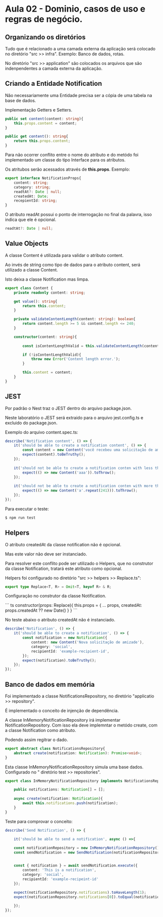 # Aula 02 - Dominio, casos de uso e regras de negócio.

## Organizando os diretórios

<p>Tudo que é relacionado a uma camada externa da aplicação será colocado no diretório "src >> infra". Exemplo: Banco de dados, rotas.</p>

<p>No diretório "src >> application" são colocados os arquivos que são indenpendentes a camada externa da aplicação.</p>

## Criando a Entidade Notification

<p>Não necessariamente uma Entidade precisa ser a cópia de uma tabela na base de dados.</p>

<p>Implementação Getters e Setters.</p>

``` ts
public set content(content: string){
    this.props.content = content;
}

public get content(): string{
    return this.props.content;
}

```

<p>Para não ocorrer conflito entre o nome do atributo e do metódo foi implementado um classe do tipo Interface para os atributos.</p> Os atritubos serão acessados através de <b>this.props</b>. Exemplo: </p>

``` ts
export interface NotificationProps{
    content: string;
    category: string;
    readtAt?: Date | null;
    createdAt: Date;
    recepientId: string;
}
```

<p>O atributo readAt possui o ponto de interrogação no final da palavra, isso indica que ele é opcional.</p>

``` ts
readtAt?: Date | null;
``` 

## Value Objects

<p>A classe Content é utilizada para validar o atributo content.</p>
<p>Ao invés de string como tipo de dados para o atributo content, será utilizado a classe Content.</p>
<p>Isto deixa a classe Notification mas limpa.</p>

``` ts
export class Content {
    private readonly content: string;

    get value(): string{
        return this.content;
    }

    private validateContentLength(content: string): boolean{
        return content.length >= 5 && content.length <= 240;
    }

    constructor(content: string){
        
        const isContentLengthValid = this.validateContentLength(content);

        if (!isContentLengthValid){
            throw new Error('Content length error.');
        }

        this.content = content;
    }
}
```


## JEST

<p>Por padrão o Nest traz o JEST dentro do arquivo package.json.</p>

<p>Neste laboratório o JEST será extraido para o arquivo jest.config.ts e excluido do package.json.</p>

<p>Exemplo do arquivo content.spec.ts:</p>

``` ts
describe('Notification content', () => {
    it('should be able to create a notification content', () => {
        const content = new Content('você recebeu uma solicitação de amizade');      
        expect(content).toBeTruthy();
    });
    
    it('should not be able to create a notification conten with less than 5 character', () =>{    
        expect(() => new Content('aaa')).toThrow();
    });
    
    it('should not be able to create a notification conten with more than 240 character', () =>{    
        expect(() => new Content('a'.repeat(241))).toThrow();
    });
});
```
<p>Para executar o teste:</p>

``` ts
$ npm run test
```

## Helpers

<p>O atributo createdAt da classe notification não é opcional.</p>
<p>Mas este valor não deve ser instanciado.</p>
<p>Para resolver este conflito pode ser utilizado o Helpers, que no construtor da classe Notification, tratará este atributo como opcional.</p>

<p>Helpers foi configurado no diretório "src >> helpers >> Replace.ts":</p>

``` ts
export type Replace<T, R> = Omit<T, keyof R> & R;
``` 

<p> Configuração no construtor da classe Notification.</p>
``` ts
constructor(props: Replace<NotificationProps, { createdAt?: Date}>){
    this.props = {
        ... props,
        createdAt: props.createdAt ?? new Date()
    }
}
```

<p>No teste abaixo o atributo createdAt não é instanciado.</p>

``` ts
describe('Notification', () => {
    it('should be able to create a notification', () => {
        const notification = new Notification({
            content: new Content('Nova solicitação de amizade'),
            category: 'social',
            recipientId: 'example-recipient-id',
        });
        expect(notification).toBeTruthy();
    });    
});
```

## Banco de dados em memória

<p>Foi implementado a classe NotificationsRepository, no diretório "applicatio >> repository".</p>
<p>É implementado o conceito de injenção de dependência.</p>
<p>A classe InMemoryNotificationRepository irá implementar NotificationRepository. Com isso ela deve implemntar o metódo create, com a classe Notification como atributo.</p>
<p>Podendo assim regitrar o dado.</p>

``` ts
export abstract class NotificationsRepository{
    abstract create(notification: Notification): Promise<void>;
}
```

<p>Esta classe InMemoryNotificationRepository simula uma base dados. Configurado no " diretório test >> repositories".</p>

``` ts
export class InMemoryNotificationRepository implements NotificationsRepository{

    public notifications: Notification[] = [];
    
    async create(notification: Notification){
        await this.notifications.push(notification);
    }
}
```

<p>Teste para comprovar o conceito:</p>

``` ts
describe('Send Notification', () => {
    
    it('should be able to send a notification', async () =>{

    const notificationRepository = new InMemoryNotificationRepository();
    const sendNotification = new SendNotification(notificationRepository);


    const { notification } = await sendNotification.execute({
        content: 'This is a notification',
        category: 'social',
        recipientId: 'example-recipeint-id'
    });
    
    expect(notificationRepository.notifications).toHaveLength(1);
    expect(notificationRepository.notifications[0]).toEqual(notification);

    });
});
```
